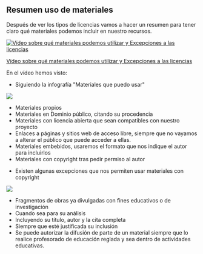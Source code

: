 ## Resumen uso de materiales

Después de ver los tipos de licencias vamos a hacer un resumen para tener claro qué materiales podemos incluir en nuestro recursos.


[![Vídeo sobre qué materiales podemos utilizar y Excepciones a las licencias](https://img.youtube.com/vi/x94qolVkAbw/0.jpg)](https://youtu.be/x94qolVkAbw)

[Vídeo sobre qué materiales podemos utilizar y Excepciones a las licencias](https://drive.google.com/file/d/1B34CZXqgwLnmY_qezwhlIBHOoPVDUm23/view?usp=drive_link)

En el vídeo hemos visto:

* Siguiendo la infografía "Materiales que puedo usar"

![](https://raw.githubusercontent.com/javacasm/Iniciacion-Herramientas-Digitales-Aula/main/images/qué-puedo-usar-en-mis-materiales-2.png)

- Materiales propios
- Materiales en Dominio público, citando su procedencia
- Materiales con licencia abierta que sean compatibles con nuestro proyecto
- Enlaces a páginas y sitios web de acceso libre, siempre que no vayamos a alterar el público que puede acceder a ellas.
- Materiales embebidos, usaremos el formato que nos indique el autor para incluirlos 
- Materiales con copyright tras pedir permiso al autor

* Existen algunas excepciones que nos permiten usar materiales con copyright

![](https://raw.githubusercontent.com/javacasm/Iniciacion-Herramientas-Digitales-Aula/main/images/limitaciones-y-excepciones-768x543.png)

- Fragmentos de obras ya divulgadas con fines educativos o de investigación
- Cuando sea para su análisis
- Incluyendo su título, autor y la cita completa
- Siempre que esté justificada su inclusión
- Se puede autorizar la difusión de parte de un material siempre que lo realice profesorado de educación reglada y sea dentro de actividades educativas.


